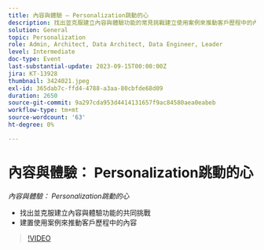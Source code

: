 ```yaml
---
title: 內容與體驗 — Personalization跳動的心
description: 找出並克服建立內容與體驗功能的常見挑戰建立使用案例來推動客戶歷程中的內容
solution: General
topic: Personalization
role: Admin, Architect, Data Architect, Data Engineer, Leader
level: Intermediate
doc-type: Event
last-substantial-update: 2023-09-15T00:00:00Z
jira: KT-13928
thumbnail: 3424021.jpeg
exl-id: 365dab7c-ffd4-4788-a3aa-80cbfde68d09
duration: 2650
source-git-commit: 9a297cda953d4414131657f9ac84580aea0eabeb
workflow-type: tm+mt
source-wordcount: '63'
ht-degree: 0%

---
```


# 內容與體驗： Personalization跳動的心

*內容與體驗： Personalization跳動的心*

* 找出並克服建立內容與體驗功能的共同挑戰
* 建置使用案例來推動客戶歷程中的內容

>[!VIDEO](https://video.tv.adobe.com/v/3424021/?learn=on)
